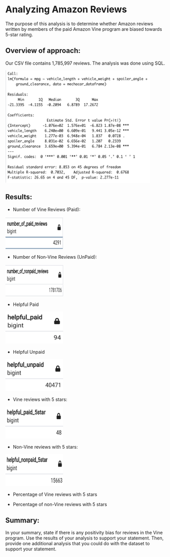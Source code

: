 # Analyzing Amazon Reviews

The purpose of this analysis is to determine whether Amazon reviews written by members of the paid Amazon Vine program are biased towards 5-star rating.

## Overview of approach:

Our CSV file contains 1,785,997 reviews.  The analysis was done using SQL.

<img src= "https://github.com/NataliaVelasquez18/Car_Data_Statistical_Analysis/blob/main/Screenshots/multiple_linear_regression_mpg.png" width="450" height="350" />

## Results: 

* Number of Vine Reviews (Paid):

<img src= "https://github.com/NataliaVelasquez18/Amazon-Reviews-ETL/blob/main/Resources/Paid_reviews.png" width="180" height="100"/>

* Number of Non-Vine Reviews (UnPaid):

<img src= "https://github.com/NataliaVelasquez18/Amazon-Reviews-ETL/blob/main/Resources/non_paid_reviews.png" width="180" height="100"/>


* Helpful Paid

<img src= "https://github.com/NataliaVelasquez18/Amazon-Reviews-ETL/blob/main/Resources/helpful_paid.png" width="180" height="100"/>


* Helpful Unpaid

<img src= "https://github.com/NataliaVelasquez18/Amazon-Reviews-ETL/blob/main/Resources/helpful_unpaid.png" width="180" height="100"/>

* Vine reviews with 5 stars:

<img src= "https://github.com/NataliaVelasquez18/Amazon-Reviews-ETL/blob/main/Resources/helpful_paid_5star.png" width="180" height="100"/>


* Non-Vine reviews with 5 stars:

<img src= "https://github.com/NataliaVelasquez18/Amazon-Reviews-ETL/blob/main/Resources/helpful_nonpaid_5star.png" width="180" height="100"/>


* Percentage of Vine reviews with 5 stars



* Percentage of non-Vine reviews with 5 stars


## Summary: 

In your summary, state if there is any positivity bias for reviews in the Vine program. Use the results of your analysis to support your statement. Then, provide one additional analysis that you could do with the dataset to support your statement.
